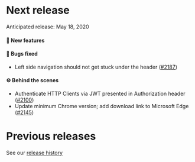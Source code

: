 # Next release

Anticipated release: May 18, 2020

#### 🚀 New features

#### 🐛 Bugs fixed

- Left side navigation should not get stuck under the header ([#2187])

#### ⚙️ Behind the scenes

- Authenticate HTTP Clients via JWT presented in Authorization header ([#2100])
- Update minimum Chrome version; add download link to Microsoft Edge ([#2145])

# Previous releases

See our [release history](https://github.com/18F/cms-hitech-apd/releases)

[#2100]: https://github.com/18F/cms-hitech-apd/issues/2100
[#2187]: https://github.com/18F/cms-hitech-apd/issues/2187
[#2145]: https://github.com/18F/cms-hitech-apd/issues/2145
